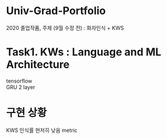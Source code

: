 # Univ-Grad-Portfolio
2020 졸업작품, 주제 (9월 수정 전) : 화자인식 + KWS  

# Task1. KWs : Language and ML Architecture
tensorflow  
GRU 2 layer

# 구현 상황
KWS 인식률 현저히 낮음
metric 
